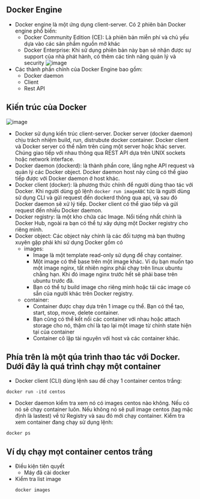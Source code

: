 ## Docker Engine
- Docker engine là một ứng dụng client-server. Có 2 phiên bản Docker engine phổ biến:
  - Docker Community Edition (CE): Là phiên bản miễn phí và chủ yếu dựa vào các sản phầm nguồn mở khác
  - Docker Enterprise: Khi sử dụng phiên bản này bạn sẽ nhận được sự support của nhà phát hành, có thêm các tính năng quản lý và security
![image](https://github.com/DinhHa1011/Docker/assets/119484840/e52235b6-15d4-406e-a331-6a04af49a624)
- Các thành phần chính của Docker Engine bao gồm:
  - Docker daemon
  - Client
  - Rest API
## Kiến trúc của Docker
![image](https://github.com/DinhHa1011/Docker/assets/119484840/e12d7120-ba61-42aa-afb5-a77f3ba16e47)
- Docker sử dụng kiến trúc client-server. Docker server (docker daemon) chịu trách nhiệm build, run, distrubute docker container.  Docker client và Docker server có thể nằm trên cùng một server hoặc khác server. Chúng giao tiếp với nhau thông qua REST API dựa trên UNIX sockets hoặc network interface.
- Docker daemon (dockerd): là thành phần core, lắng nghe API request và quản lý các Docker object. Docker daemon host này cũng có thể giao tiếp được với Docker daemon ở host khác.
- Docker client (docker): là phương thức chính để người dùng thao tác với Docker. Khi người dùng gõ lệnh `docker run imageABC` tức là người dùng sử dụng CLI và gửi request đến dockerd thông qua api, và sau đó Docker daemon sẽ xử lý tiếp. Docker client có thể giao tiếp và gửi request đến nhiều Docker daemon.
- Docker registry: là một kho chứa các Image. Nổi tiếng nhất chính là Docker Hub, ngoài ra bạn có thể tự xây dựng một Docker registry cho riêng mình.
- Docker object: Các object này chính là các đối tượng mà bạn thường xuyên gặp phải khi sử dụng Docker gồm có
  - images:
    - Image là một template read-only sử dụng để chạy container.
    - Một image có thể base trên một image khác. Ví dụ bạn muốn tạo một image nginx, tất nhiên nginx phải chạy trên linux ubuntu chẳng hạn. Khi đó image nginx trước hết sẽ phải base trên ubuntu trước đã.
    - Bạn có thể tự build image cho riêng mình hoặc tải các image có sẵn của người khác trên Docker registry.
  - container:
    - Container được chạy dựa trên 1 image cụ thể. Bạn có thể tạo, start, stop, move, delete container.
    - Bạn cũng có thể kết nối các container với nhau hoặc attach storage cho nó, thậm chí là tạo lại một image từ chính state hiện tại của container
    - Container cô lập tài nguyên với host và các container khác.
## Phía trên là một qúa trình thao tác với Docker. Dưới đây là quá trình chạy một container
- Docker client (CLI) dùng lệnh sau để chạy 1 container centos trắng:
```
docker run -itd centos
```
- Docker daemon kiểm tra xem nó có images centos nào không. Nếu có nó sẽ chạy container luôn. Nếu không nó sẽ pull image centos (tag mặc định là lastest) về từ Registry và sau đó mới chạy container. Kiểm tra xem container đang chạy sử dụng lệnh:
```
docker ps
```
## Ví dụ chạy mọt container centos trắng
- Điều kiện tiên quyết
  - Máy đã cài docker
- Kiểm tra list image
  ```
  docker images
  ```
  

